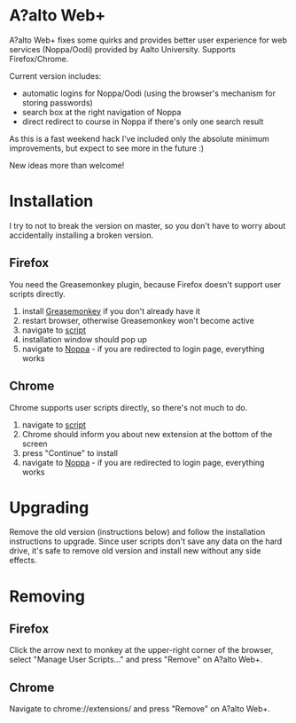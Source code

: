 # A?alto Web+

A?alto Web+ fixes some quirks and provides better user experience for web services (Noppa/Oodi) provided by Aalto University.
Supports Firefox/Chrome.

Current version includes:

  - automatic logins for Noppa/Oodi (using the browser's mechanism for storing passwords)
  - search box at the right navigation of Noppa
  - direct redirect to course in Noppa if there's only one search result

As this is a fast weekend hack I've included only the absolute minimum improvements, but expect to see more in the future :)

New ideas more than welcome!

# Installation

I try to not to break the version on master, so you don't have to worry about accidentally installing a broken version.

## Firefox

You need the Greasemonkey plugin, because Firefox doesn't support user scripts directly.

1. install [Greasemonkey](https://addons.mozilla.org/fi/firefox/addon/greasemonkey/) if you don't already have it
2. restart browser, otherwise Greasemonkey won't become active
3. navigate to [script](https://github.com/anttihirvonen/aaltowebplus/raw/master/script/aaltowebplus.user.js)
4. installation window should pop up
5. navigate to [Noppa](https://noppa.aalto.fi/noppa/app) - if you are redirected to login page, everything works

## Chrome

Chrome supports user scripts directly, so there's not much to do. 

1. navigate to [script](https://github.com/anttihirvonen/aaltowebplus/raw/master/script/aaltowebplus.user.js)
2. Chrome should inform you about new extension at the bottom of the screen
3. press "Continue" to install
4. navigate to [Noppa](https://noppa.aalto.fi/noppa/app) - if you are redirected to login page, everything works
                                                         
# Upgrading

Remove the old version (instructions below) and follow the installation instructions to upgrade. Since user scripts don't save any data on the hard drive, it's safe to remove old version and install new without any side effects.

# Removing

## Firefox

Click the arrow next to monkey at the upper-right corner of the browser, select "Manage User Scripts..." and press "Remove" on A?alto Web+.

## Chrome

Navigate to chrome://extensions/ and press "Remove" on A?alto Web+.

